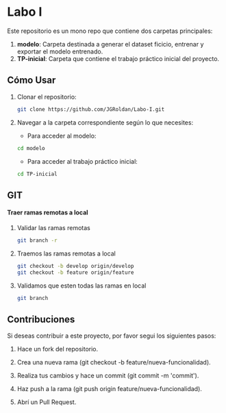# Labo I

Este repositorio es un mono repo que contiene dos carpetas principales:

1. **modelo**: Carpeta destinada a generar el dataset ficicio, entrenar y exportar el modelo entrenado.
2. **TP-inicial**: Carpeta que contiene el trabajo práctico inicial del proyecto.

## Cómo Usar

1. Clonar el repositorio:
   ```bash
   git clone https://github.com/JGRoldan/Labo-I.git
   ```
2. Navegar a la carpeta correspondiente según lo que necesites:

   -   Para acceder al modelo:

    ```bash
    cd modelo
    ```

   -   Para acceder al trabajo práctico inicial:

    ```bash
    cd TP-inicial
    ```

## GIT
#### Traer ramas remotas a local
1. Validar las ramas remotas
   ```bash
   git branch -r
   ```
2. Traemos las ramas remotas a local
   ```bash
   git checkout -b develop origin/develop
   git checkout -b feature origin/feature
   ```
3. Validamos que esten todas las ramas en local
   ```bash 
   git branch
   ```
   
## Contribuciones
Si deseas contribuir a este proyecto, por favor segui los siguientes pasos:

1. Hace un fork del repositorio.

2. Crea una nueva rama (git checkout -b feature/nueva-funcionalidad).

3. Realiza tus cambios y hace un commit (git commit -m 'commit').

4. Haz push a la rama (git push origin feature/nueva-funcionalidad).

5. Abrí un Pull Request.